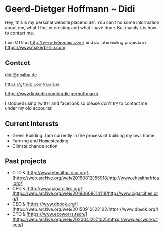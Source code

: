 # Geerd-Dietger Hoffmann ~ Didi

Hey, this is my personal website placeholder. You can find some information about me, what I find interesting and what I have done. But mainly it is how to contact me.

I am CTO at http://www.teleomed.com/ and do interresting projects at https://www.makerberlin.com

## Contact
didi@ribalba.de

https://github.com/ribalba/

https://www.linkedin.com/in/dietgerhoffmann/

I stopped using twitter and facebook so please don't try to contact me under my old accounts!


## Current Interests

- Green Building. I am currently in the process of building my own home.
- Farming and Homesteading
- Climate change action 

## Past projects 

- CTO & [http://www.ehealthafrica.org/](https://web.archive.org/web/20160812055918/http://www.ehealthafrica.org/)
- CEO & [http://www.cigarcities.org/](https://web.archive.org/web/20190608014118/http://www.cigarcities.org/)
- CEO & [https://www.dbook.org/](https://web.archive.org/web/20150910022122/https://www.dbook.org/)
- CTO & [https://www.ecoworks.tech/](https://web.archive.org/web/20200412071025/https://www.ecoworks.tech/)
